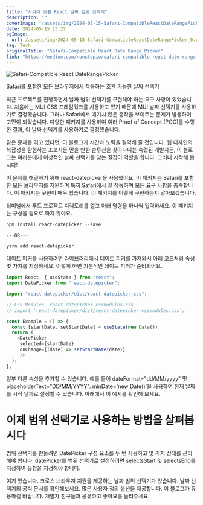 ```yaml
---
title: "사파리 호환 React 날짜 범위 선택기"
description: ""
coverImage: "/assets/img/2024-05-15-Safari-CompatibleReactDateRangePicker_0.png"
date: 2024-05-15 15:27
ogImage: 
  url: /assets/img/2024-05-15-Safari-CompatibleReactDateRangePicker_0.png
tag: Tech
originalTitle: "Safari-Compatible React Date Range Picker"
link: "https://medium.com/nonstopio/safari-compatible-react-date-range-picker-ae310ccf214f"
---
```



![Safari-Compatible React DateRangePicker](/assets/img/2024-05-15-Safari-CompatibleReactDateRangePicker_0.png)

Safari를 포함한 모든 브라우저에서 작동하는 호환 가능한 날짜 선택기

최근 프로젝트를 진행하면서 날짜 범위 선택기를 구현해야 하는 요구 사항이 있었습니다. 처음에는 MUI CSS 프레임워크를 사용하고 있기 때문에 MUI 날짜 선택기를 사용하기로 결정했습니다. 그러나 Safari에서 예기치 않은 동작을 보여주는 문제가 발생하여 고민이 되었습니다. 다양한 패키지를 사용하여 여러 Proof of Concept (POC)를 수행한 결과, 이 날짜 선택기를 사용하기로 결정했습니다.

같은 문제를 겪고 있다면, 이 블로그가 시간과 노력을 절약해 줄 것입니다. 웹 디자인의 복잡성을 탐험하는 초보자든 믿을 만한 솔루션을 찾아다니는 숙련된 개발자든, 이 블로그는 여러분에게 이상적인 날짜 선택기를 찾는 길잡이 역할을 합니다. 그러니 시작해 봅시다!



이 문제를 해결하기 위해 react-datepicker을 사용했어요. 이 패키지는 Safari를 포함한 모든 브라우저를 지원하며 특히 Safari에서 잘 작동하며 모든 요구 사항을 충족합니다. 이 패키지는 구현이 매우 쉽습니다. 이 패키지를 어떻게 구현하는지 알아보겠습니다.

터미널에서 루트 프로젝트 디렉토리를 열고 아래 명령을 하나씩 입력하세요. 이 패키지는 구성을 필요로 하지 않아요.

```js
npm install react-datepicker --save

---OR---

yarn add react-datepicker
```

데이트 피커를 사용하려면 라이브러리에서 데이트 피커를 가져와서 아래 코드처럼 속성 몇 가지를 지정하세요. 이렇게 하면 기본적인 데이트 피커가 준비되어요.



```js
import React, { useState } from "react";
import DatePicker from "react-datepicker";

import "react-datepicker/dist/react-datepicker.css";

// CSS Modules, react-datepicker-cssmodules.css
// import 'react-datepicker/dist/react-datepicker-cssmodules.css';

const Example = () => {
  const [startDate, setStartDate] = useState(new Date());
  return (
    <DatePicker 
     selected={startDate} 
     onChange={(date) => setStartDate(date)}
     />
  );
};
```

일부 다른 속성을 추가할 수 있습니다. 예를 들어 dateFormat="dd/MM/yyyy" 및 placeholderText="DD/MM/YYYY". minDate='new Date()'을 사용하여 현재 날짜를 시작 날짜로 설정할 수 있습니다. 아래에서 이 예시를 확인해 보세요.

# 이제 범위 선택기로 사용하는 방법을 살펴봅시다

범위 선택기를 만들려면 DatePicker 구성 요소를 두 번 사용하고 몇 가지 상태를 관리해야 합니다. datePicker를 범위 선택기로 설정하려면 selectsStart 및 selectsEnd를 지정하여 유형을 지정해야 합니다.




여기 있습니다. 크로스 브라우저 지원을 제공하는 날짜 범위 선택기가 있습니다. 날짜 선택기의 공식 문서를 확인해보세요. 많은 사용자 정의 옵션을 제공합니다. 이 블로그가 유용하길 바랍니다. 개발자 친구들과 공유하고 좋아요를 눌러주세요.